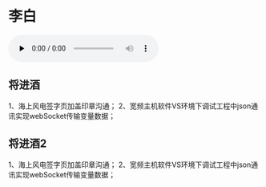 


# 李白

<audio src="Poem/_media/1.mp3" preload="none" controls></audio>

## 将进酒
1、海上风电签字页加盖印章沟通；
2、宽频主机软件VS环境下调试工程中json通讯实现webSocket传输变量数据；

## 将进酒2
1、海上风电签字页加盖印章沟通；
2、宽频主机软件VS环境下调试工程中json通讯实现webSocket传输变量数据；